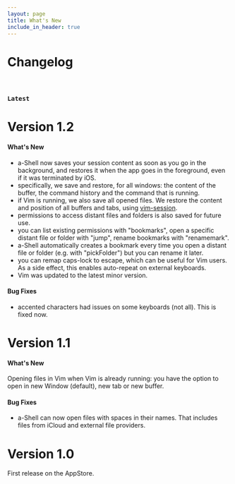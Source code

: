 ```yaml
---
layout: page
title: What's New
include_in_header: true
---
```


# Changelog

<br>

### `Latest`
# **Version 1.2**

#### What's New
- a-Shell now saves your session content as soon as you go in the background, and restores it when the app goes in the foreground, even if it was terminated by iOS. 
- specifically, we save and restore, for all windows: the content of the buffer, the command history and the command that is running.
- if Vim is running, we also save all opened files. We restore the content and position of all buffers and tabs, using [vim-session](https://github.com/xolox/vim-session).
- permissions to access distant files and folders is also saved for future use. 
- you can list existing permissions with "bookmarks", open a specific distant file or folder with "jump", rename bookmarks with "renamemark".
- a-Shell automatically creates a bookmark every time you open a distant file or folder (e.g. with "pickFolder") but you can rename it later.
- you can remap caps-lock to escape, which can be useful for Vim users. As a side effect, this enables auto-repeat on external keyboards. 
- Vim was updated to the latest minor version. 

#### Bug Fixes
- accented characters had issues on some keyboards (not all). This is fixed now.

# **Version 1.1**

#### What's New
Opening files in Vim when Vim is already running: you have the option to open in new Window (default), new tab or new buffer. 

#### Bug Fixes
- a-Shell can now open files with spaces in their names. That includes files from iCloud and external file providers. 

# **Version 1.0**
First release on the AppStore. 

<br>
